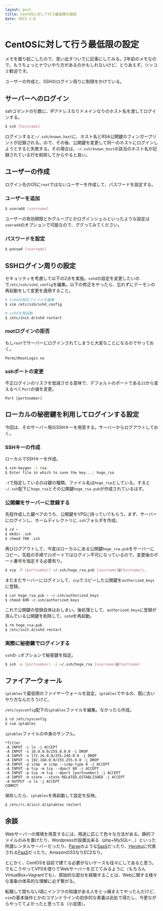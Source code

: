 ```yaml
---
layout: post
title: CentOSに対して行う最低限の設定
date: 2015-1-8
---
```


# CentOSに対して行う最低限の設定

メモを掘り起こしたので、思い出すついでに記事にしてみる。2年前のメモなので、もうちょっとナウいやり方があるのかもしれないけど、とりあえず。ツッコミ歓迎です。

ユーザーの作成と、SSHのログイン周りに制限をかけている。

## サーバーへのログイン

sshコマンドの引数に、IPアドレスなりドメインなりのホスト名を渡してログインする。

```bash
$ ssh [hostname]
```

ログインすると`~/.ssh/known_host`に、ホスト名とRSA公開鍵のフィンガープリントが記録される。ので、その後、公開鍵を変更して同一のホストにログインしようとすると失敗する。その場合は、`~/.ssh/known_host`の該当のホスト名が記録されている行を削除してからやると良い。

## ユーザーの作成

ログイン先のOSに`root`ではないユーザーを作成して、パスワードを設定する。

### ユーザーを追加

```bash
$ useradd [username]
```

ユーザーの有効期限とかグループとかログインシェルといったような設定は`useradd`のオプションで可能なので、ググってみてください。

### パスワードを設定

```bash
$ passwd [username]
```

## SSHログイン周りの設定

セキュリティを考慮して以下の2点を実施。`sshd`の設定を変更したいので`/etc/ssh/sshd_config`を編集。以下の修正をやったら、忘れずにデーモンの再起動をして変更を適用すること。

```bash
# sshdの設定ファイルを編集
$ vim /etc/ssh/sshd_config

# sshdを再起動
$ /etc/init.d/sshd restart
```

### rootログインの拒否

もし`root`でサーバーにログインされてしまうと大変なことになるのでやっておく。

```
PermitRootLogin no
```

### sshポートの変更

不正ログインのリスクを低減させる意味で、デフォルトのポートである`22`から変えるべく`Port`の値を変更。

```
Port [portnumber]
```

## ローカルの秘密鍵を利用してログインする設定

今回は、そのサーバー用のSSHキーを用意する。サーバーからログアウトしておく。

### SSHキーの作成

ローカルでSSHキーを作成。

```bash
$ ssh-keygen -t rsa
$ Enter file in which to save the key...: hoge_rsa
```

`-t`で指定しているのは鍵の種類。ファイル名は`hoge_rsa`としている。すると`~/.ssh`配下に`hoge_rsa`とその公開鍵`hoge_rsa.pub`が作成されているはず。

### 公開鍵をサーバーに登録する

先程作成した鍵ペアのうち、公開鍵をVPSに持っていてもらう。まず、サーバーにログインし、ホームディレクトリに`.ssh`フォルダを作成。

```bash
$ cd ~
$ mkdir .ssh
$ chmod 700 .ssh
```

再びログアウトして、今度はローカルにある公開鍵`hoge_rsa.pub`をサーバーにコピー。先程の手順で`22`ポートではログイン不可になっているので、変更後のポート番号を指定する必要有り。

```bash
$ scp -P [portnumber] ~/.ssh/hoge_rsa.pub [username]@[hostname]:.
```

またまたサーバーにログインして、`scp`でコピーした公開鍵を`authorized_keys`に登録。

```bash
$ cat hoge_rsa.pub > ~/.ssh/authorized_keys
$ chmod 600 ~/.ssh/authorized_keys
```

これで公開鍵の登録自体はおしまい。後処理として、`authorized_keys`に登録が済んでいる公開鍵を削除して、`sshd`を再起動。

```bash
$ rm hoge_rsa.pub
$ /etc/init.d/sshd restart
```

### 実際に秘密鍵でログインする

`ssh`の`-i`オプションで秘密鍵を指定。

```bash
$ ssh -p [portnumber] -i ~/.ssh/hoge_rsa [username]@[hostname]
```

## ファイアーウォール

`iptables`で最低限のファイヤーウォールを設定。`iptables`でやるの、既に古いやり方なんだろうけど。

`/etc/sysconfig`配下の`iptables`ファイルを編集。なかったら作成。

```bash
$ cd /etc/sysconfig
$ vim iptables
```

`iptables`ファイルの中身のサンプル。

```
*filter
-A INPUT -i lo -j ACCEPT
-A INPUT -s 10.0.0.0/255.0.0.0 -j DROP
-A INPUT -s 172.16.0.0/255.240.0.0 -j DROP
-A INPUT -s 192.168.0.0/255.255.0.0 -j DROP
-A INPUT -p icmp -m icmp --icmp-type 8 -j ACCEPT
-A INPUT -p tcp -m tcp --dport 80 -j ACCEPT
-A INPUT -p tcp -m tcp --dport [portnumber] -j ACCEPT
-A INPUT -m state --state RELATED,ESTABLISHED -j ACCEPT
-A OUTPUT -o lo -j ACCEPT
COMMIT
```

保存したら、`iptables`を再起動して設定を反映。

```bash
$ /etc/rc.d/init.d/iptables restart
```

## 余談

Webサーバーの環境を用意するには、用途に応じて色々な方法がある。静的ファイルのみを置けたり、Wordpressが設置出来る（php+MySQL+...）といった所謂レンタルサーバーだったり、[Parse](https://parse.com/)のような[SaaS](http://ja.wikipedia.org/wiki/SaaS)だったり、[Heroku](http://heroku.com/)に代表される[PaaS](http://ja.wikipedia.org/wiki/Platform_as_a_Service)だったり。AmazonのS3なりEC2なり。

とにかく、CentOSを自前で建てる必要がないケースも往々にしてあると思う。でもこうやってVPSを借りてWebサーバーを立ててみるように（もちろんVirtualBox+Vagrantでも）、原始的な部分を経験することは、Webに関する様々な事象の体系的な理解に必ず繋がる。

転職して間もない頃にインフラの知識がある人をとっ捕まえてやったんだけど、`vim`の基本操作とかのコマンドラインの初歩的な素養は此処で得たし、今更ながらやっててよかったと思ってる（小並感）。